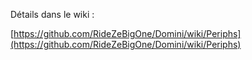 Détails dans le wiki :

[https://github.com/RideZeBigOne/Domini/wiki/Periphs](https://github.com/RideZeBigOne/Domini/wiki/Periphs)


